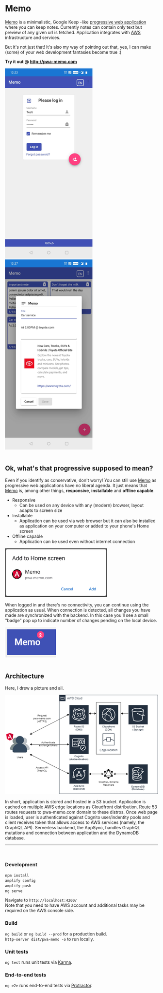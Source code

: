 # Memo

[Memo](https://pwa-memo.com) is a minimalistic, Google Keep -like [progressive web application](https://web.dev/what-are-pwas) where you can keep notes. Currently notes can contain only text but preview of any given url is fetched. Application integrates with [AWS](https://aws.amazon.com) infrastructure and services.

But it's not just that! It's also my way of pointing out that, yes, I can make (some) of your web development fantasies become true :)

**Try it out @ http://pwa-memo.com**

![login-view](/readme-images/login-view.png) ![memo-view](/readme-images/memo-view.png)
<br>
<br>

## Ok, what's that progressive supposed to mean?

Even if you identify as conservative, don't worry! You can still use [Memo](https://pwa-memo.com) as progressive web applications have no liberal agenda. It just means that [Memo](https://pwa-memo.com) is, among other things, **responsive**, **installable** and **offline capable**.

- Responsive
  - Can be used on any device with any (modern) browser, layout adapts to screen size
- Installable
  - Application can be used via web browser but it can also be installed as application on your computer or added to your phone's Home screen
- Offline capable
  - Application can be used even without internet connection

![add-to-home-screen](/readme-images/add-to-home-screen.png)

When logged in and there's no connectivity, you can continue using the application as usual. When connection is detected, all changes you have made are synchronized with the backend. In this case you'll see a small "badge" pop up to indicate number of changes pending on the local device.

![offline-queue](/readme-images/offline-queue.png)
<br>
<br>

## Architecture

Here, I drew a picture and all.

![architecture](/readme-images/architecture.png?raw=true)

In short, application is stored and hosted in a S3 bucket. Application is cached on multiple AWS edge locations as Cloudfront distribution. Route 53 routes requests to pwa-memo.com domain to these distros. Once web page is loaded, user is authenticated against Cognito user/indentity pools and client receives token that allows access to AWS services (namely, the GraphQL API). Serverless backend, the AppSync, handles GraphQL mutations and connection between application and the DynamoDB database.

<hr>
<br>

### Development

`npm install`<br>
`amplify config`<br>
`amplify push`<br>
`ng serve`

Navigate to `http://localhost:4200/`<br>
Note that you need to have AWS account and additional tasks may be required on the AWS console side.

### Build

`ng build` or `ng build --prod` for a production build.<br>
`http-server dist/pwa-memo -o` to run locally.

### Unit tests

`ng test` runs unit tests via [Karma](https://karma-runner.github.io).

### End-to-end tests

`ng e2e` runs end-to-end tests via [Protractor](http://www.protractortest.org/).

